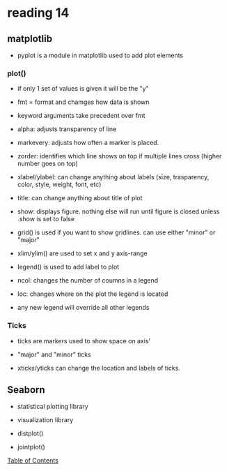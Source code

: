 # reading 14

## matplotlib

- pyplot is a module in matplotlib used to add plot elements

### plot()

- if only 1 set of values is given it will be the "y"

- fmt = format and chamges how data is shown

- keyword arguments take precedent over fmt

- alpha: adjusts transparency of line

- markevery: adjusts how often a marker is placed.

- zorder: identifies which line shows on top if multiple lines cross (higher number goes on top)

- xlabel/ylabel: can change anything about labels (size, trasparency, color, style, weight, font, etc)

- title: can change anything about title of plot

- show: displays figure. nothing else will run until figure is closed unless .show is set to false

- grid() is used if you want to show gridlines. can use either "minor" or "major"

- xlim/ylim() are used to set x and y axis-range

- legend() is used to add label to plot

- ncol: changes the number of coumns in a legend

- loc: changes where on the plot the legend is located

- any new legend will override all other legends

### Ticks

- ticks are markers used to show space on axis'

- "major" and "minor" ticks

- xticks/yticks can change the location and labels of ticks.

## Seaborn

- statistical plotting library

- visualization library

- distplot()

- jointplot()

[Table of Contents](README.md)
